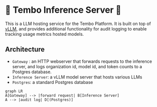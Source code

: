 # :construction: Tembo Inference Server :construction:

This is a LLM hosting service for the Tembo Platform. It is built on top of [vLLM](https://github.com/vllm-project/vllm), and provides additional functionality for audit logging to enable tracking usage metrics hosted models.

## Architecture

- `Gateway` : an HTTP webserver that forwards requests to the inference server, and logs organization id, model id, and token counts to a Postgres database.
- `Inference Server`: a vLLM model server that hosts various LLMs
- `Postgres`: a standard Postgres database


```mermaid
graph LR
A[Gateway] --> |forward request| B[Inference Server]
A --> |audit log| D[(Postgres)]
```